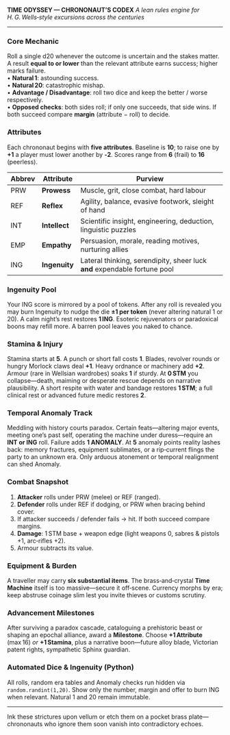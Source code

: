 **TIME ODYSSEY — CHRONONAUT’S CODEX**
*A lean rules engine for H. G. Wells‑style excursions across the centuries*

---

### Core Mechanic
Roll a single d20 whenever the outcome is uncertain and the stakes matter. A result **equal to or lower** than the relevant attribute earns success; higher marks failure.  
• **Natural 1**: astounding success.  
• **Natural 20**: catastrophic mishap.  
• **Advantage / Disadvantage**: roll two dice and keep the better / worse respectively.  
• **Opposed checks**: both sides roll; if only one succeeds, that side wins. If both succeed compare **margin** (attribute − roll) to decide.

### Attributes
Each chrononaut begins with **five attributes**. Baseline is **10**; to raise one by **+1** a player must lower another by **‑2**. Scores range from **6** (frail) to **16** (peerless).

| Abbrev | Attribute | Purview |
| --- | --- | --- |
| PRW | **Prowess** | Muscle, grit, close combat, hard labour |
| REF | **Reflex** | Agility, balance, evasive footwork, sleight of hand |
| INT | **Intellect** | Scientific insight, engineering, deduction, linguistic puzzles |
| EMP | **Empathy** | Persuasion, morale, reading motives, nurturing allies |
| ING | **Ingenuity** | Lateral thinking, serendipity, sheer luck **and** expendable fortune pool |

### Ingenuity Pool
Your ING score is mirrored by a pool of tokens. After any roll is revealed you may burn Ingenuity to nudge the die **±1 per token** (never altering natural 1 or 20). A calm night’s rest restores **1 ING**. Esoteric rejuvenators or paradoxical boons may refill more. A barren pool leaves you naked to chance.

### Stamina & Injury
Stamina starts at **5**. A punch or short fall costs **1**. Blades, revolver rounds or hungry Morlock claws deal **+1**. Heavy ordnance or machinery add **+2**. Armour (rare in Wellsian wardrobes) soaks **1** if sturdy. At **0 STM** you collapse—death, maiming or desperate rescue depends on narrative plausibility. A short respite with water and bandage restores **1 STM**; a full clinical rest or advanced future medic restores **2**.

### Temporal Anomaly Track
Meddling with history courts paradox. Certain feats—altering major events, meeting one’s past self, operating the machine under duress—require an **INT or ING** roll. Failure adds **1 ANOMALY**. At **5** anomaly points reality lashes back: memory fractures, equipment sublimates, or a rip‑current flings the party to an unknown era. Only arduous atonement or temporal realignment can shed Anomaly.

### Combat Snapshot
1. **Attacker** rolls under PRW (melee) or REF (ranged).  
2. **Defender** rolls under REF if dodging, or PRW when bracing behind cover.  
3. If attacker succeeds / defender fails → hit. If both succeed compare margins.  
4. **Damage**: 1 STM base + weapon edge (light weapons 0, sabres & pistols +1, arc‑rifles +2).  
5. Armour subtracts its value.

### Equipment & Burden
A traveller may carry **six substantial items**. The brass‑and‑crystal **Time Machine** itself is too massive—secure it off‑scene. Currency morphs by era; keep abstruse coinage slim lest you invite thieves or customs scrutiny.

### Advancement Milestones
After surviving a paradox cascade, cataloguing a prehistoric beast or shaping an epochal alliance, award a **Milestone**. Choose **+1 Attribute** (max 16) *or* **+1 Stamina**, plus a narrative boon—future alloy blade, Victorian patent rights, sympathetic Sphinx guardian.

### Automated Dice & Ingenuity (Python)
All rolls, random era tables and Anomaly checks run hidden via `random.randint(1,20)`. Show only the number, margin and offer to burn ING when relevant. Natural 1 and 20 remain immutable.

---
Ink these strictures upon vellum or etch them on a pocket brass plate—chrononauts who ignore them soon vanish into contradictory echoes.

